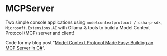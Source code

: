﻿# MCPServer

Two simple console applications using `modelcontextprotocol / csharp-sdk`, `Microsoft.Extensions.AI` with Ollama & tools to build a Model Context Protocol (MCP) server and client!

Code for my blog post "[Model Context Protocol Made Easy: Building an MCP Server in C#](https://laurentkempe.com/2025/03/22/model-context-protocol-made-easy-building-an-mcp-server-in-csharp/)".
